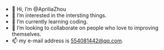 - 👋 Hi, I’m @ApriliaZhou
- 👀 I’m interested in the intersting things.
- 🌱 I’m currently learning coding.
- 💞️ I’m looking to collaborate on people who love to improving themselves.
- 📫 my e-mail address is 554081442@qq.com.

<!---
ApriliaZhou/ApriliaZhou is a ✨ special ✨ repository because its `README.md` (this file) appears on your GitHub profile.
You can click the Preview link to take a look at your changes.
--->
